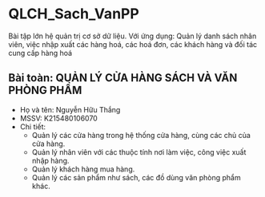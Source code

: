 # QLCH_Sach_VanPP
Bài tập lớn hệ quản trị cơ sở dữ liệu. Với ứng dụng: Quản lý danh sách nhân viên, việc nhập xuất các hàng hoá, các hoá đơn, các khách hàng và đối tác cung cấp hàng hoá

## Bài toàn: QUẢN LÝ CỬA HÀNG SÁCH VÀ VĂN PHÒNG PHẨM
- Họ và tên: Nguyễn Hữu Thắng
- MSSV: K215480106070
- Chi tiết:
  -    Quản lý các cửa hàng trong hệ thống cửa hàng, cùng các chủ của cửa hàng.
  -    Quản lý nhân viên với các thuộc tính nơi làm việc, công việc xuất nhập hàng.
  -    Quản lý khách hàng mua hàng.
  -    Quản lý các sản phẩm như sách, các đồ dùng văn phòng phẩm khác.
